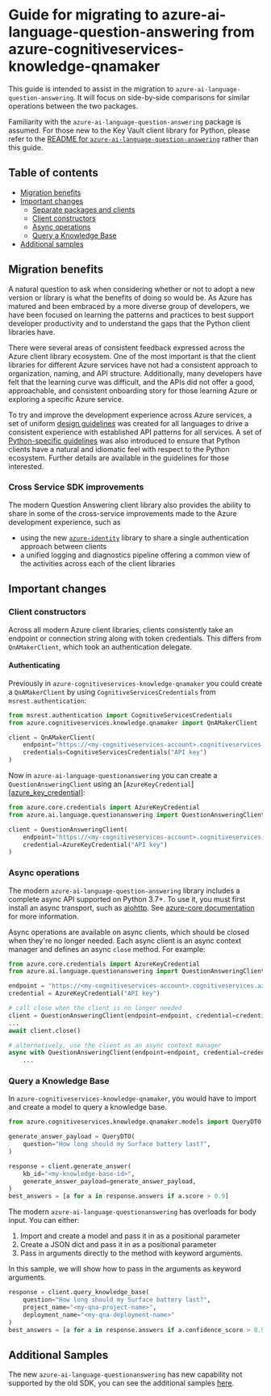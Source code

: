 # Guide for migrating to azure-ai-language-question-answering from azure-cognitiveservices-knowledge-qnamaker

This guide is intended to assist in the migration to `azure-ai-language-question-answering`. It will focus on side-by-side comparisons for similar operations between the two packages.

Familiarity with the `azure-ai-language-question-answering` package is assumed. For those new to the Key Vault client library for Python, please refer to the [README for `azure-ai-language-question-answering`][qna_readme] rather than this guide.

## Table of contents

* [Migration benefits](#migration-benefits)
* [Important changes](#important-changes)
    - [Separate packages and clients](#separate-packages-and-clients)
    - [Client constructors](#client-constructors)
    - [Async operations](#async-operations)
    - [Query a Knowledge Base](#query-a-knowledge-base)
* [Additional samples](#additional-samples)

## Migration benefits

A natural question to ask when considering whether or not to adopt a new version or library is what the benefits of doing so would be. As Azure has matured and been embraced by a more diverse group of developers, we have been focused on learning the patterns and practices to best support developer productivity and to understand the gaps that the Python client libraries have.

There were several areas of consistent feedback expressed across the Azure client library ecosystem. One of the most important is that the client libraries for different Azure services have not had a consistent approach to organization, naming, and API structure. Additionally, many developers have felt that the learning curve was difficult, and the APIs did not offer a good, approachable, and consistent onboarding story for those learning Azure or exploring a specific Azure service.

To try and improve the development experience across Azure services, a set of uniform [design guidelines][design_guidelines] was created for all languages to drive a consistent experience with established API patterns for all services. A set of [Python-specific guidelines][python_specific_guidelines] was also introduced to ensure that Python clients have a natural and idiomatic feel with respect to the Python ecosystem. Further details are available in the guidelines for those interested.

### Cross Service SDK improvements

The modern Question Answering client library also provides the ability to share in some of the cross-service improvements made to the Azure development experience, such as
- using the new [`azure-identity`][identity_readme] library to share a single authentication approach between clients
- a unified logging and diagnostics pipeline offering a common view of the activities across each of the client libraries

## Important changes

### Client constructors

Across all modern Azure client libraries, clients consistently take an endpoint or connection string along with token credentials. This differs from `QnAMakerClient`, which took an authentication delegate.

#### Authenticating

Previously in `azure-cognitiveservices-knowledge-qnamaker` you could create a `QnAMakerClient` by using `CognitiveServicesCredentials` from `msrest.authentication`:

```python
from msrest.authentication import CognitiveServicesCredentials
from azure.cognitiveservices.knowledge.qnamaker import QnAMakerClient

client = QnAMakerClient(
    endpoint="https://<my-cognitiveservices-account>.cognitiveservices.azure.com",
    credentials=CognitiveServicesCredentials("API key")
)
```

Now in `azure-ai-language-questionanswering` you can create a `QuestionAnsweringClient` using an [`AzureKeyCredential`][[azure_key_credential]]:

```python
from azure.core.credentials import AzureKeyCredential
from azure.ai.language.questionanswering import QuestionAnsweringClient

client = QuestionAnsweringClient(
    endpoint="https://<my-cognitiveservices-account>.cognitiveservices.azure.com",
    credential=AzureKeyCredential("API key")
)
```

### Async operations

The modern `azure-ai-language-question-answering` library includes a complete async API supported on Python 3.7+. To use it, you must first install an async transport, such as [aiohttp][aiohttp]. See [azure-core documentation][azure_core_transport] for more information.

Async operations are available on async clients, which should be closed when they're no longer needed. Each async client is an async context manager and defines an async `close` method. For example:

```python
from azure.core.credentials import AzureKeyCredential
from azure.ai.language.questionanswering import QuestionAnsweringClient

endpoint = "https://<my-cognitiveservices-account>.cognitiveservices.azure.com"
credential = AzureKeyCredential("API key")

# call close when the client is no longer needed
client = QuestionAnsweringClient(endpoint=endpoint, credential=credential)
...
await client.close()

# alternatively, use the client as an async context manager
async with QuestionAnsweringClient(endpoint=endpoint, credential=credential) as client:
    ...
```

### Query a Knowledge Base

In `azure-cognitiveservices-knowledge-qnamaker`, you would have to import and create a model
to query a knowledge base.

```python
from azure.cognitiveservices.knowledge.qnamaker.models import QueryDTO

generate_answer_payload = QueryDTO(
    question="How long should my Surface battery last?",
)

response = client.generate_answer(
    kb_id="<my-knowledge-base-id>",
    generate_answer_payload=generate_answer_payload,
)
best_answers = [a for a in response.answers if a.score > 0.9]
```

The modern `azure-ai-language-questionanswering` has overloads for body input.
You can either:

1. Import and create a model and pass it in as a positional parameter
2. Create a JSON dict and pass it in as a positional parameter
3. Pass in arguments directly to the method with keyword arguments.

In this sample, we will show how to pass in the arguments as keyword arguments.

```python
response = client.query_knowledge_base(
    question="How long should my Surface battery last?",
    project_name="<my-qna-project-name>",
    deployment_name="<my-qna-deployment-name>"
)
best_answers = [a for a in response.answers if a.confidence_score > 0.9]
```

## Additional Samples

The new `azure-ai-language-questionanswering` has new capability not supported by the old SDK, you can
see the additional samples [here][qna_samples].

<!--LINKS-->
[qna_readme]: https://github.com/Azure/azure-sdk-for-python/blob/main/sdk/cognitivelanguage/azure-ai-language-questionanswering/README.md
[design_guidelines]: https://azure.github.io/azure-sdk/python/guidelines/index.html
[python_specific_guidelines]: https://azure.github.io/azure-sdk/python_design.html
[identity_readme]: https://github.com/Azure/azure-sdk-for-python/blob/main/sdk/identity/azure-identity/README.md
[azure_key_credential]: https://docs.microsoft.com/python/api/azure-core/azure.core.credentials.azurekeycredential?view=azure-python
[aiohttp]: https://pypi.org/project/aiohttp/
[azure_core_transport]: https://github.com/Azure/azure-sdk-for-python/blob/main/sdk/core/azure-core/CLIENT_LIBRARY_DEVELOPER.md#transport
[qna_samples]: https://github.com/Azure/azure-sdk-for-python/tree/main/sdk/cognitivelanguage/azure-ai-language-questionanswering/samples

